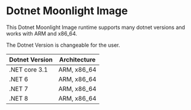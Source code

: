 # Dotnet Moonlight Image

This Dotnet Moonlight Image runtime supports many dotnet versions and works with ARM and x86_64.

The Dotnet Version is changeable for the user.

| Dotnet Version | Architecture |
| -------------- | ------------ |
| .NET core 3.1  | ARM, x86_64  |
| .NET 6         | ARM, x86_64  |
| .NET 7         | ARM, x86_64  |
| .NET 8         | ARM, x86_64  |

